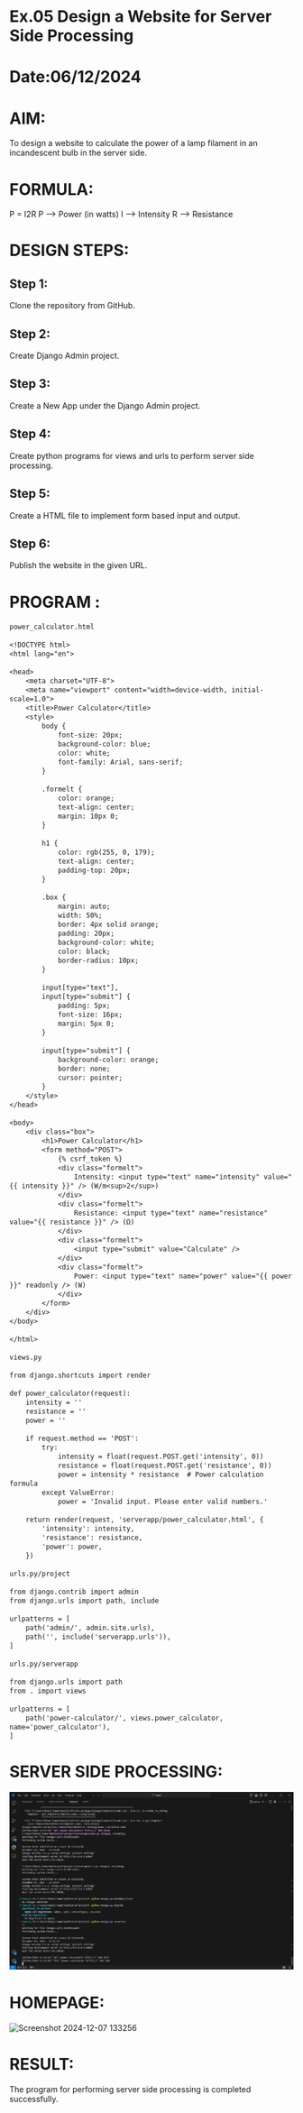 # Ex.05 Design a Website for Server Side Processing
# Date:06/12/2024
# AIM:
To design a website to calculate the power of a lamp filament in an incandescent bulb in the server side.

# FORMULA:
P = I2R
P --> Power (in watts)
 I --> Intensity
 R --> Resistance

# DESIGN STEPS:
## Step 1:
Clone the repository from GitHub.

## Step 2:
Create Django Admin project.

## Step 3:
Create a New App under the Django Admin project.

## Step 4:
Create python programs for views and urls to perform server side processing.

## Step 5:
Create a HTML file to implement form based input and output.

## Step 6:
Publish the website in the given URL.

# PROGRAM :
```
power_calculator.html

<!DOCTYPE html>
<html lang="en">

<head>
    <meta charset="UTF-8">
    <meta name="viewport" content="width=device-width, initial-scale=1.0">
    <title>Power Calculator</title>
    <style>
        body {
            font-size: 20px;
            background-color: blue;
            color: white;
            font-family: Arial, sans-serif;
        }
        
        .formelt {
            color: orange;
            text-align: center;
            margin: 10px 0;
        }
        
        h1 {
            color: rgb(255, 0, 179);
            text-align: center;
            padding-top: 20px;
        }
        
        .box {
            margin: auto;
            width: 50%;
            border: 4px solid orange;
            padding: 20px;
            background-color: white;
            color: black;
            border-radius: 10px;
        }
        
        input[type="text"],
        input[type="submit"] {
            padding: 5px;
            font-size: 16px;
            margin: 5px 0;
        }
        
        input[type="submit"] {
            background-color: orange;
            border: none;
            cursor: pointer;
        }
    </style>
</head>

<body>
    <div class="box">
        <h1>Power Calculator</h1>
        <form method="POST">
            {% csrf_token %}
            <div class="formelt">
                Intensity: <input type="text" name="intensity" value="{{ intensity }}" /> (W/m<sup>2</sup>)
            </div>
            <div class="formelt">
                Resistance: <input type="text" name="resistance" value="{{ resistance }}" /> (Ω)
            </div>
            <div class="formelt">
                <input type="submit" value="Calculate" />
            </div>
            <div class="formelt">
                Power: <input type="text" name="power" value="{{ power }}" readonly /> (W)
            </div>
        </form>
    </div>
</body>

</html>

views.py

from django.shortcuts import render

def power_calculator(request):
    intensity = ''
    resistance = ''
    power = ''

    if request.method == 'POST':
        try:
            intensity = float(request.POST.get('intensity', 0))
            resistance = float(request.POST.get('resistance', 0))
            power = intensity * resistance  # Power calculation formula
        except ValueError:
            power = 'Invalid input. Please enter valid numbers.'

    return render(request, 'serverapp/power_calculator.html', {
        'intensity': intensity,
        'resistance': resistance,
        'power': power,
    })

urls.py/project

from django.contrib import admin
from django.urls import path, include

urlpatterns = [
    path('admin/', admin.site.urls),
    path('', include('serverapp.urls')),  
]

urls.py/serverapp

from django.urls import path
from . import views

urlpatterns = [
    path('power-calculator/', views.power_calculator, name='power_calculator'),
]

```
# SERVER SIDE PROCESSING:

![alt text](<Screenshot 2024-12-07 133349.png>)

# HOMEPAGE:

![Screenshot 2024-12-07 133256](https://github.com/user-attachments/assets/51f45eb9-06d3-4b8b-9341-af011d198c54)

# RESULT:

The program for performing server side processing is completed successfully.
